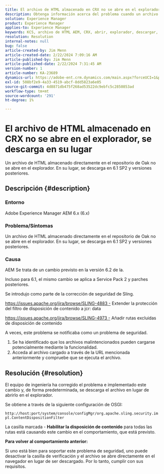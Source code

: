 ```yaml
---
title: El archivo de HTML almacenado en CRX no se abre en el explorador, se descarga en su lugar
description: Obtenga información acerca del problema cuando un archivo de HTML almacenado directamente en el repositorio de Oak no se abre en el explorador.
solution: Experience Manager
product: Experience Manager
applies-to: Experience Manager
keywords: KCS, archivo de HTML AEM, CRX, abrir, explorador, descargar, 6.x, Adobe Experience Manager 6.x, preguntas frecuentes
resolution: Resolution
internal-notes: null
bug: false
article-created-by: Jim Menn
article-created-date: 2/22/2024 7:09:16 AM
article-published-by: Jim Menn
article-published-date: 2/22/2024 7:31:45 AM
version-number: 1
article-number: KA-23689
dynamics-url: https://adobe-ent.crm.dynamics.com/main.aspx?forceUCI=1&pagetype=entityrecord&etn=knowledgearticle&id=64fe9348-51d1-ee11-9079-6045bd006268
exl-id: 508bf2e9-4a33-4519-abcf-8dd5823a6e05
source-git-commit: 4d8871db475f268ad53522dc9ebfc5c2850853ad
workflow-type: tm+mt
source-wordcount: '291'
ht-degree: 1%

---
```


# El archivo de HTML almacenado en CRX no se abre en el explorador, se descarga en su lugar


Un archivo de HTML almacenado directamente en el repositorio de Oak no se abre en el explorador. En su lugar, se descarga en 6.1 SP2 y versiones posteriores.

## Descripción {#description}


### Entorno

Adobe Experience Manager AEM 6.x (6.x)

### Problema/Síntomas

Un archivo de HTML almacenado directamente en el repositorio de Oak no se abre en el explorador. En su lugar, se descarga en 6.1 SP2 y versiones posteriores.

### Causa

AEM Se trata de un cambio previsto en la versión 6.2 de la.

Incluso para 6.1, el mismo cambio se aplica a Service Pack 2 y parches posteriores.

Se introdujo como parte de la corrección de seguridad de Sling.

https://issues.apache.org/jira/browse/SLING-4883 - Extender la protección del filtro de disposición de contenido a jcr: data

https://issues.apache.org/jira/browse/SLING-4973 - Añadir rutas excluidas de disposición de contenido

A veces, este problema se notificaba como un problema de seguridad.

1. Se ha identificado que los archivos malintencionados pueden cargarse potencialmente mediante la funcionalidad.
2. Acceda al archivo cargado a través de la URL mencionada anteriormente y compruebe que se ejecuta el archivo.



## Resolución {#resolution}


El equipo de ingeniería ha corregido el problema e implementado este cambio y, de forma predeterminada, se descarga el archivo en lugar de abrirlo en el explorador.

Se obtiene a través de la siguiente configuración de OSGI:

`http://host:port/system/console/configMgr/org.apache.sling.security.impl.ContentDispositionFilter`

La casilla marcada - <b>Habilitar la disposición de contenido</b> para todas las rutas está causando este cambio en el comportamiento, que está previsto.

<b>Para volver al comportamiento anterior:</b>

Si uno está bien para soportar este problema de seguridad, uno puede desactivar la casilla de verificación y el archivo se abre directamente en el navegador en lugar de ser descargado. Por lo tanto, cumplir con sus requisitos.
